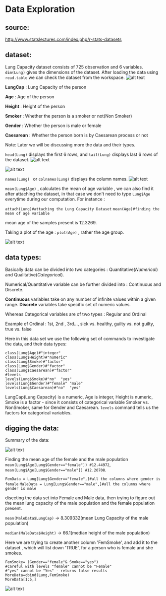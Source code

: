 # Data Exploration

  ## source: 
http://www.statslectures.com/index.php/r-stats-datasets

 ## dataset:

Lung Capacity dataset consists of 725 observation and 6 variables. ```dim(Lung)``` gives the dimensions of the dataset.
After loading the data using ```read.table``` we can check the dataset from the workspace.
![alt text](https://github.com/jishu1989/Statistical-Analysis-and-Machine-Learning/blob/master/Statistics/screenshot/dataset.JPG)

**LungCap** : Lung Capacity of the person

**Age** : Age of the person

**Height** : Height of the person

**Smoker** : Whether the person is a smoker or not(Non Smoker)

**Gender** : Whether the person is male or female

**Caesarean** : Whether the person born is by Caesarean process or not

Note: Later we will be discussing more the data and their types.

```head(Lung)``` displays the first 6 rows, and ```tail(Lung)``` displays last 6 rows of the dataset.
![alt text](https://github.com/jishu1989/Statistical-Analysis-and-Machine-Learning/blob/master/Statistics/screenshot/head_6.JPG)     

![alt text](https://github.com/jishu1989/Statistical-Analysis-and-Machine-Learning/blob/master/Statistics/screenshot/tail_6.JPG)

```names(Lung) ``` or ```colnames(Lung)``` displays the column names.
![alt text](https://github.com/jishu1989/Statistical-Analysis-and-Machine-Learning/blob/master/Statistics/screenshot/column_names.JPG)

```mean(Lung$Age)``` , calculates the mean of age variable , we can also find it after attaching the dataset, in that case we don't need
to type ```Lung$Age``` everytime during our computation. For instance :

 ``` attach(Lung)#attaching the Lung Capacity Dataset ```
   ``` mean(Age)#finding the mean of age variable ``` 

mean age of the samples present is 12.3269.

Taking a plot of the age : ```plot(Age)``` , rather the age group.

![alt text](https://github.com/jishu1989/Statistical-Analysis-and-Machine-Learning/blob/master/Statistics/screenshot/age_plot.JPG)

 ## data types:
 
 Basically data can be divided into two categories : Quantitative(*Numerical*) and Qualitative(*Categorical*).
 
 Numerical/Quantitative variable can be further divided into : Continuous and Discrete.
 
 **Continuous** variables take on any number of infinite values within a given range.
 **Discrete** variables take specific set of numeric values.
 
 Whereas Categorical variables are of two types : Regular and Ordinal
 
 Example of Ordinal : 1st, 2nd , 3rd..., sick vs. healthy, guilty vs. not guilty, true vs. false
 
 Here in this data set we use the following set of commands to investigate the data, and their data types:
 
 ```class(Lung$LungCap)#"numeric"
class(Lung$Age)#"integer"
class(Lung$Height)#"numeric"
class(Lung$Smoke)#"factor"
class(Lung$Gender)#"factor"
class(Lung$Caesarean)#"factor"
#levels
levels(Lung$Smoke)#"no"  "yes"
levels(Lung$Gender)#"female" "male"
levels(Lung$Caesarean)#"no"  "yes"
```

LungCap(Lung Capacity) is a numeric, Age is integer, Height is numeric, Smoke is a factor - since it consists of categorical variable Smoker vs. NonSmoker, same for Gender and Caesarean. ```levels``` command tells us the factors for categorical variables.

 ## digging the data:
 
 Summary of the data:
 
 ![alt text](https://github.com/jishu1989/Statistical-Analysis-and-Machine-Learning/blob/master/Statistics/screenshot/summary.JPG)
 
 Finding the mean age of the female and the male population ```mean(Lung$Age[Lung$Gender=="female"]) #12.44972```, ```mean(Lung$Age[Lung$Gender=="male"]) #12.20708```.
 
 ```FemData = Lung[Lung$Gender=="female",]#all the columns where gender is female```
   ```MaleData = Lung[Lung$Gender=="male",]#all the columns where gender is male```
   
 disecting the data set into Female and Male data, then trying to figure out the mean lung capacity of the male population and the female population present.
   
 ```mean(MaleData$LungCap)``` -> 8.309332(mean Lung Capacity of the male population)
   
   ```median(MaleData$Height)``` -> 66.1(median height of the male population)

Here we are trying to create another column 'FemSmoke', and add it to the dataset , which will list down 'TRUE', for a person who is female and she smokes.

```
FemSmoke= (Gender=="female"& Smoke=="yes")
#careful with levels "female" cannot be "Female"
#"yes" cannot be "Yes" - returns false results
MoreData=cbind(Lung,FemSmoke)
MoreData[1:5,]
```
 ![alt text](https://github.com/jishu1989/Statistical-Analysis-and-Machine-Learning/blob/master/Statistics/screenshot/more_data.JPG)
 
 
 
 
 
 
 

 
 
 







